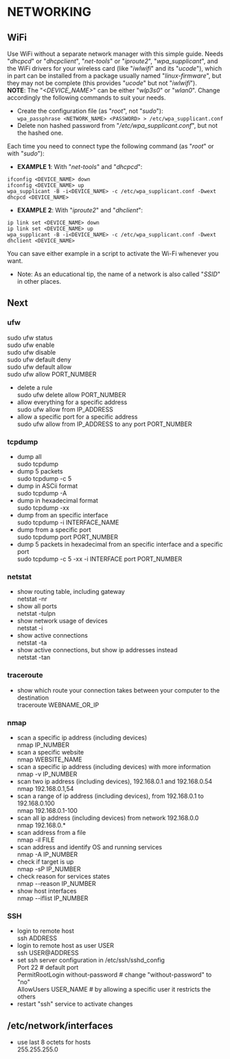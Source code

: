 # NETWORKING

## WiFi

Use WiFi without a separate network manager with this simple guide. Needs "_dhcpcd_" or "_dhcpclient_", "_net-tools_" or "_iproute2_", "_wpa\_supplicant_", and the WiFi drivers for your wireless card (like "_iwlwifi_" and its "_ucode_"), which in part can be installed from a package usually named "_linux-firmware_", but they may not be complete (this provides "_ucode_" but not "_iwlwifi_").  
__NOTE__: The "_<DEVICE_NAME>_" can be either "_wlp3s0_" or "_wlan0_". Change accordingly the following commands to suit your needs.

* Create the configuration file (as "_root_", not "_sudo_"):  
`wpa_passphrase <NETWORK_NAME> <PASSWORD> > /etc/wpa_supplicant.conf`  
* Delete non hashed password from "_/etc/wpa_supplicant.conf_", but not the hashed one.  

Each time you need to connect type the following command (as "_root_" or with "_sudo_"):  

* __EXAMPLE 1__: With "_net-tools_" and "_dhcpcd_":  
```  
ifconfig <DEVICE_NAME> down
ifconfig <DEVICE_NAME> up
wpa_supplicant -B -i<DEVICE_NAME> -c /etc/wpa_supplicant.conf -Dwext
dhcpcd <DEVICE_NAME>  
```

* __EXAMPLE 2__: With "_iproute2_" and "_dhclient_":  
```  
ip link set <DEVICE_NAME> down
ip link set <DEVICE_NAME> up
wpa_supplicant -B -i<DEVICE_NAME> -c /etc/wpa_supplicant.conf -Dwext
dhclient <DEVICE_NAME>  
```

You can save either example in a script to activate the Wi-Fi whenever you want.  

* Note: As an educational tip, the name of a network is also called "_SSID_" in other places.

## Next

### ufw
sudo ufw status  
sudo ufw enable  
sudo ufw disable  
sudo ufw default deny  
sudo ufw default allow  
sudo ufw allow PORT_NUMBER  
* delete a rule  
sudo ufw delete allow PORT_NUMBER  
* allow everything for a specific address  
sudo ufw allow from IP_ADDRESS  
* allow a specific port for a specific address  
sudo ufw allow from IP_ADDRESS to any port PORT_NUMBER  

### tcpdump
* dump all  
sudo tcpdump  
* dump 5 packets  
sudo tcpdump -c 5  
* dump in ASCii format  
sudo tcpdump -A  
* dump in hexadecimal format  
sudo tcpdump -xx  
* dump from an specific interface  
sudo tcpdump -i INTERFACE_NAME  
* dump from a specific port  
sudo tcpdump port PORT_NUMBER  
* dump 5 packets in hexadecimal from an specific interface and a specific port  
sudo tcpdump -c 5 -xx -i INTERFACE port PORT_NUMBER  

### netstat
* show routing table, including gateway  
netstat -nr  
* show all ports  
netstat -tulpn  
* show network usage of devices  
netstat -i  
* show active connections  
netstat -ta  
* show active connections, but show ip addresses instead  
netstat -tan  

### traceroute
* show which route your connection takes between your computer to the destination  
traceroute WEBNAME_OR_IP  

### nmap
* scan a specific ip address (including devices)  
nmap IP_NUMBER  
* scan a specific website  
nmap WEBSITE_NAME  
* scan a specific ip address (including devices) with more information  
nmap -v IP_NUMBER  
* scan two ip address (including devices), 192.168.0.1 and 192.168.0.54  
nmap 192.168.0.1,54  
* scan a range of ip address (including devices), from 192.168.0.1 to 192.168.0.100  
nmap 192.168.0.1-100  
* scan all ip address (including devices) from network 192.168.0.0  
nmap 192.168.0.*  
* scan address from a file  
nmap -il FILE  
* scan address and identify OS and running services  
nmap -A IP_NUMBER  
* check if target is up  
nmap -sP IP_NUMBER  
* check reason for services states  
nmap --reason IP_NUMBER  
* show host interfaces  
nmap --iflist IP_NUMBER  

### SSH
* login to remote host  
ssh ADDRESS  
* login to remote host as user USER  
ssh USER@ADDRESS  
* set ssh server configuration in /etc/ssh/sshd_config  
Port 22 # default port  
PermitRootLogin without-password # change "without-password" to "no"  
AllowUsers USER_NAME # by allowing a specific user it restricts the others  
* restart "ssh" service to activate changes  

## /etc/network/interfaces
* use last 8 octets for hosts  
255.255.255.0  
